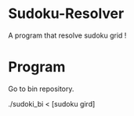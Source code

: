 Sudoku-Resolver
===============

A program that resolve sudoku grid !

Program
===============
Go to bin repository.

./sudoki_bi < [sudoku gird]
